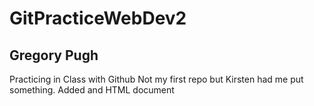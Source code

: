 # GitPracticeWebDev2
## Gregory Pugh 
Practicing in Class with Github
Not my first repo but Kirsten had me put something. 
Added and HTML document
